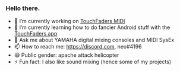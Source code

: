### Hello there.

- 🔭 I’m currently working on [TouchFaders MIDI](https://github.com/theonlytechnohead/TouchFaders_MIDI)
- 🌱 I’m currently learning how to do fancier Android stuff with the [TouchFaders app](https://github.com/theonlytechnohead/TouchFaders_APP)
- 💬 Ask me about YAMAHA digital mixing consoles and MIDI SysEx
- 📫 How to reach me: https://discord.com, neo#4196
- 😄 Public gender: apache attack helicopter
- ⚡ Fun fact: I also like sound mixing (hence some of my projects)
